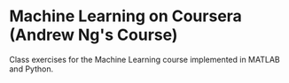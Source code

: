 # Machine Learning on Coursera (Andrew Ng's Course)
Class exercises for the Machine Learning course implemented in MATLAB and Python. 
